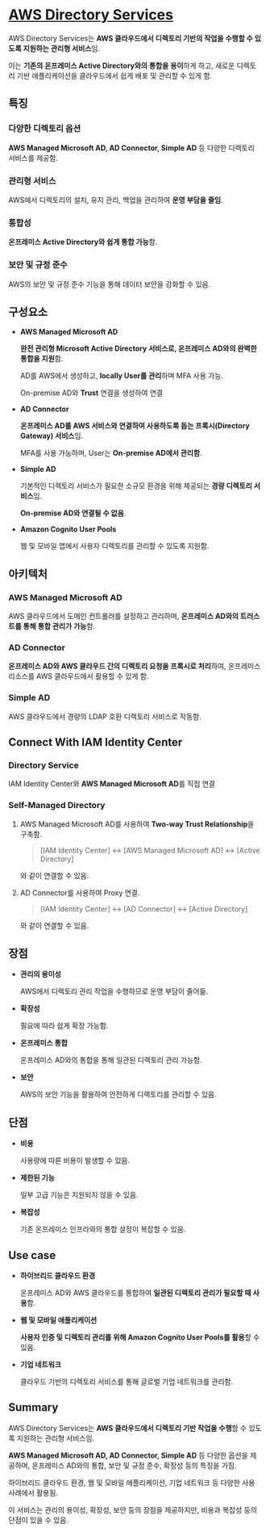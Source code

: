 # [AWS Directory Services](https://docs.aws.amazon.com/ko_kr/directoryservice/latest/admin-guide/what_is.html)

AWS Directory Services는 **AWS 클라우드에서 디렉토리 기반의 작업을 수행할 수 있도록 지원하는 관리형 서비스**임. 

이는 **기존의 온프레미스 Active Directory와의 통합을 용이**하게 하고, 새로운 디렉토리 기반 애플리케이션을 클라우드에서 쉽게 배포 및 관리할 수 있게 함.

## 특징

### 다양한 디렉토리 옵션

**AWS Managed Microsoft AD, AD Connector, Simple AD** 등 다양한 디렉토리 서비스를 제공함.

### 관리형 서비스

AWS에서 디렉토리의 설치, 유지 관리, 백업을 관리하여 **운영 부담을 줄임**.

### 통합성

**온프레미스 Active Directory와 쉽게 통합 가능**함.

### 보안 및 규정 준수

AWS의 보안 및 규정 준수 기능을 통해 데이터 보안을 강화할 수 있음.

## 구성요소

* **AWS Managed Microsoft AD**

    **완전 관리형 Microsoft Active Directory 서비스로, 온프레미스 AD와의 완벽한 통합을 지원**함.

    AD를 AWS에서 생성하고, **locally User를 관리**하며 MFA 사용 가능.

    On-premise AD와 **Trust** 연결을 생성하여 연결

* **AD Connector**

    **온프레미스 AD를 AWS 서비스와 연결하여 사용하도록 돕는 프록시(Directory Gateway) 서비스**임.

    MFA를 사용 가능하며, User는 **On-premise AD에서 관리함**.

* **Simple AD**

    기본적인 디렉토리 서비스가 필요한 소규모 환경을 위해 제공되는 **경량 디렉토리 서비스**임.

    **On-premise AD와 연결될 수 없음**.

* **Amazon Cognito User Pools**

    웹 및 모바일 앱에서 사용자 디렉토리를 관리할 수 있도록 지원함.

## 아키텍처

### AWS Managed Microsoft AD

AWS 클라우드에서 도메인 컨트롤러를 설정하고 관리하며, **온프레미스 AD와의 트러스트를 통해 통합 관리가 가능**함.

### AD Connector

**온프레미스 AD와 AWS 클라우드 간의 디렉토리 요청을 프록시로 처리**하여, 온프레미스 리소스를 AWS 클라우드에서 활용할 수 있게 함.

### Simple AD

AWS 클라우드에서 경량의 LDAP 호환 디렉토리 서비스로 작동함.

## Connect With IAM Identity Center

### Directory Service

IAM Identity Center와 **AWS Managed Microsoft AD**를 직접 연결

### Self-Managed Directory

1. AWS Managed Microsoft AD를 사용하여 **Two-way Trust Relationship**을 구축함.

    > [IAM Identity Center] <-> [AWS Managed Microsoft AD] <-> [Active Directory] 

    와 같이 연결할 수 있음.

2. AD Connector를 사용하여 Proxy 연결.

    > [IAM Identity Center] <-> [AD Connector] <-> [Active Directory]

    와 같이 연결할 수 있음.


## 장점

* **관리의 용이성**

    AWS에서 디렉토리 관리 작업을 수행하므로 운영 부담이 줄어듦.

* **확장성**

    필요에 따라 쉽게 확장 가능함.

* **온프레미스 통합**

    온프레미스 AD와의 통합을 통해 일관된 디렉토리 관리 가능함.

* **보안**

    AWS의 보안 기능을 활용하여 안전하게 디렉토리를 관리할 수 있음.

## 단점

* **비용**

    사용량에 따른 비용이 발생할 수 있음.

* **제한된 기능**

    일부 고급 기능은 지원되지 않을 수 있음.

* **복잡성**

    기존 온프레미스 인프라와의 통합 설정이 복잡할 수 있음.

## Use case

* **하이브리드 클라우드 환경**

    온프레미스 AD와 AWS 클라우드를 통합하여 **일관된 디렉토리 관리가 필요할 때 사용**함.

* **웹 및 모바일 애플리케이션**

    **사용자 인증 및 디렉토리 관리를 위해 Amazon Cognito User Pools를 활용**할 수 있음.

* **기업 네트워크**

    클라우드 기반의 디렉토리 서비스를 통해 글로벌 기업 네트워크를 관리함.

## Summary

AWS Directory Services는 **AWS 클라우드에서 디렉토리 기반 작업을 수행**할 수 있도록 지원하는 관리형 서비스임. 

**AWS Managed Microsoft AD, AD Connector, Simple AD** 등 다양한 옵션을 제공하며, 온프레미스 AD와의 통합, 보안 및 규정 준수, 확장성 등의 특징을 가짐. 

하이브리드 클라우드 환경, 웹 및 모바일 애플리케이션, 기업 네트워크 등 다양한 사용 사례에서 활용됨. 

이 서비스는 관리의 용이성, 확장성, 보안 등의 장점을 제공하지만, 비용과 복잡성 등의 단점이 있을 수 있음.